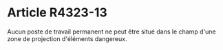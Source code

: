 # Article R4323-13

  
Aucun poste de travail permanent ne peut être situé dans le champ d'une zone de projection d'éléments dangereux.